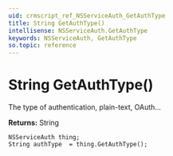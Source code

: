 ```yaml
---
uid: crmscript_ref_NSServiceAuth_GetAuthType
title: String GetAuthType()
intellisense: NSServiceAuth.GetAuthType
keywords: NSServiceAuth, GetAuthType
so.topic: reference
---
```


# String GetAuthType()

The type of authentication, plain-text, OAuth...

**Returns:** String

```crmscript
NSServiceAuth thing;
String authType  = thing.GetAuthType();
```

